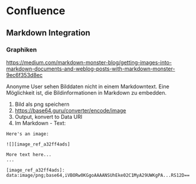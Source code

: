 # Confluence

## Markdown Integration

### Graphiken

https://medium.com/markdown-monster-blog/getting-images-into-markdown-documents-and-weblog-posts-with-markdown-monster-9ec6f353d8ec

Anonyme User sehen Bilddaten nicht in einem Markdowntext. Eine Möglichkeit ist, die Bildinformationen in Markdown zu embedden. 

1. Bild als png speichern 
2. https://base64.guru/converter/encode/image
3. Output, konvert to Data URI 
4. Im Markdown - Text: 

```
Here's an image:

![][image_ref_a32ff4ads]

More text here...
...

[image_ref_a32ff4ads]: data:image/png;base64,iVBORw0KGgoAAAANSUhEke02C1MyA29UWKgPA...RS12D==
```